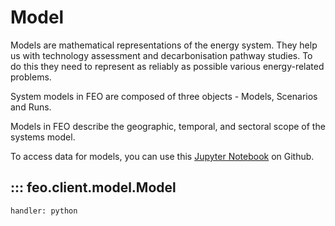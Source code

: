 # Model

Models are mathematical representations of the energy system. They help us with technology assessment and decarbonisation pathway studies. To do this they need to represent as reliably as possible various energy-related problems.

System models in FEO are composed of three objects - Models, Scenarios and Runs.

Models in FEO describe the geographic, temporal, and sectoral scope of the systems model.

To access data for models, you can use this [Jupyter Notebook](https://github.com/transition-zero/feo-client-examples/blob/main/feo-client-examples/3_system_model_results.ipynb) on Github. 

## ::: feo.client.model.Model
    handler: python

